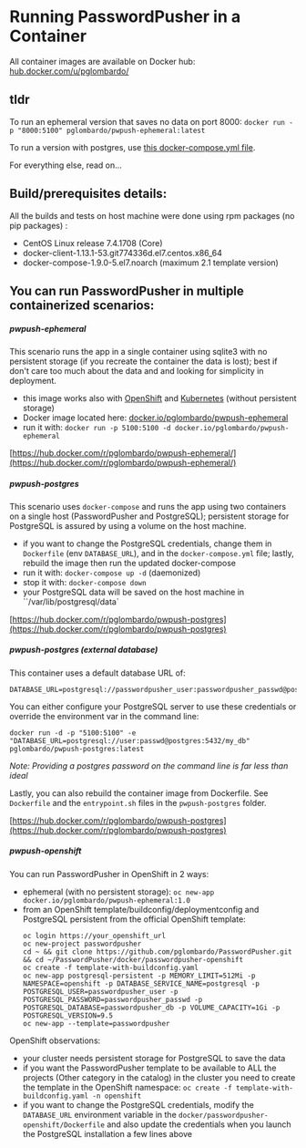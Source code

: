 # Running PasswordPusher in a Container

All container images are available on Docker hub: [hub.docker.com/u/pglombardo/](https://hub.docker.com/u/pglombardo/)

## tldr

To run an ephemeral version that saves no data on port 8000:
`docker run -p "8000:5100" pglombardo/pwpush-ephemeral:latest`

To run a version with postgres, use [this docker-compose.yml file](https://github.com/pglombardo/PasswordPusher/blob/master/docker/pwpush-postgres/docker-compose.yaml).

For everything else, read on...

## Build/prerequisites details:
All the builds and tests on host machine were done using rpm packages (no pip packages) :
  - CentOS Linux release 7.4.1708 (Core)
  - docker-client-1.13.1-53.git774336d.el7.centos.x86_64
  - docker-compose-1.9.0-5.el7.noarch (maximum 2.1 template version)

## You can run PasswordPusher in multiple containerized scenarios:

##### pwpush-ephemeral
This scenario runs the app in a single container using sqlite3 with no persistent storage (if you recreate the container the data is lost); best if don't care too much about the data and and looking for simplicity in deployment.

  - this image works also with [OpenShift](https://openshift.com/) and [Kubernetes](https://kubernetes.io/) (without persistent storage)
  - Docker image located here: [docker.io/pglombardo/pwpush-ephemeral](https://hub.docker.com/r/pglombardo/pwpush-ephemeral/)
  - run it with: `docker run -p 5100:5100 -d docker.io/pglombardo/pwpush-ephemeral`

[https://hub.docker.com/r/pglombardo/pwpush-ephemeral/](https://hub.docker.com/r/pglombardo/pwpush-ephemeral/)

##### pwpush-postgres

This scenario uses `docker-compose` and runs the app using two containers on a single host (PasswordPusher and PostgreSQL); persistent storage for PostgreSQL is assured by using a volume on the host machine.

  - if you want to change the PostgreSQL credentials, change them in `Dockerfile` (env `DATABASE_URL`), and in the `docker-compose.yml` file; lastly, rebuild the image then run the updated docker-compose
  - run it with: `docker-compose up -d` (daemonized)
  - stop it with: `docker-compose down`
  - your PostgreSQL data will be saved on the host machine in ``/var/lib/postgresql/data`

[https://hub.docker.com/r/pglombardo/pwpush-postgres](https://hub.docker.com/r/pglombardo/pwpush-postgres)

##### pwpush-postgres (external database)

This container uses a default database URL of:

    DATABASE_URL=postgresql://passwordpusher_user:passwordpusher_passwd@postgres:5432/passwordpusher_db
    
You can either configure your PostgreSQL server to use these credentials or override the environment var in the command line:

    docker run -d -p "5100:5100" -e "DATABASE_URL=postgresql://user:passwd@postgres:5432/my_db" pglombardo/pwpush-postgres:latest
    
_Note: Providing a postgres password on the command line is far less than ideal_

Lastly, you can also rebuild the container image from Dockerfile.  See `Dockerfile` and the `entrypoint.sh` files in the `pwpush-postgres` folder.

[https://hub.docker.com/r/pglombardo/pwpush-postgres](https://hub.docker.com/r/pglombardo/pwpush-postgres)

##### pwpush-openshift

You can run PasswordPusher in OpenShift in 2 ways:
  - ephemeral (with no persistent storage): `oc new-app docker.io/pglombardo/pwpush-ephemeral:1.0`
  - from an OpenShift template/buildconfig/deploymentconfig and PostgreSQL persistent from the official OpenShift template:
    ```
    oc login https://your_openshift_url
    oc new-project passwordpusher
    cd ~ && git clone https://github.com/pglombardo/PasswordPusher.git && cd ~/PasswordPusher/docker/passwordpusher-openshift
    oc create -f template-with-buildconfig.yaml
    oc new-app postgresql-persistent -p MEMORY_LIMIT=512Mi -p NAMESPACE=openshift -p DATABASE_SERVICE_NAME=postgresql -p POSTGRESQL_USER=passwordpusher_user -p POSTGRESQL_PASSWORD=passwordpusher_passwd -p POSTGRESQL_DATABASE=passwordpusher_db -p VOLUME_CAPACITY=1Gi -p POSTGRESQL_VERSION=9.5
    oc new-app --template=passwordpusher
    ```
OpenShift observations:
- your cluster needs persistent storage for PostgreSQL to save the data
- if you want the PasswordPusher template to be available to ALL the projects (Other category in the catalog) in the cluster you need to create the template in the OpenShift namespace: `oc create -f template-with-buildconfig.yaml -n openshift`
- if you want to change the PostgreSQL credentials, modify the `DATABASE_URL` environment variable in the `docker/passwordpusher-openshift/Dockerfile` and also update the credentials when you launch the PostgreSQL installation a few lines above

